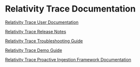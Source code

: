 Relativity Trace Documentation
================================

[Relativity Trace User Documentation](https://relativitydev.github.io/relativity-trace-documentation/user_documentation)

[Relativity Trace Release Notes](https://relativitydev.github.io/relativity-trace-documentation/release_notes)

[Relativity Trace Troubleshooting Guide](https://relativitydev.github.io/relativity-trace-documentation/troubleshooting_guide)

[Relativity Trace Demo Guide](https://relativitydev.github.io/relativity-trace-documentation/demo_guide)

[Relativity Trace Proactive Ingestion Framework Documentation](https://relativitydev.github.io/relativity-trace-documentation/proactive_ingestion_api_documentation)

